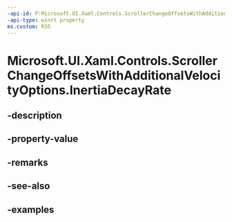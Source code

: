 ```yaml
---
-api-id: P:Microsoft.UI.Xaml.Controls.ScrollerChangeOffsetsWithAdditionalVelocityOptions.InertiaDecayRate
-api-type: winrt property
ms.custom: RS5
---
```


<!-- Property syntax.
public IReference<Vector2> InertiaDecayRate { get;  set; }
-->

# Microsoft.UI.Xaml.Controls.ScrollerChangeOffsetsWithAdditionalVelocityOptions.InertiaDecayRate

## -description

## -property-value

## -remarks

## -see-also

## -examples

